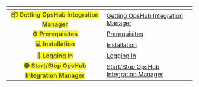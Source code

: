 <table data-view="cards" data-full-width="false">
  <thead>
    <tr>
      <th align="center" data-card-cover></th>
      <th data-hidden data-card-target data-type="content-ref"></th>
    </tr>
  </thead>
  <tbody>
    <tr>
      <td align="center"><mark style="color:#555555"><strong>📦 Getting OpsHub Integration Manager</strong></mark></td>
      <td><a href="download.md">Getting OpsHub Integration Manager</a></td>
    </tr>
    <tr>
      <td align="center"><mark style="color:#555555"><strong>⚙️ Prerequisites</strong></mark></td>
      <td><a href="prerequisites.md">Prerequisites</a></td>
    </tr>
    <tr>
      <td align="center"><mark style="color:#555555"><strong>💻 Installation</strong></mark></td>
      <td><a href="installation.md">Installation</a></td>
    </tr>
    <tr>
      <td align="center"><mark style="color:#555555"><strong>🔐 Logging In</strong></mark></td>
      <td><a href="logging-in.md">Logging In</a></td>
    </tr>
    <tr>
      <td align="center"><mark style="color:#555555"><strong>🟢 Start/Stop OpsHub Integration Manager</strong></mark></td>
      <td><a href="start-or-stop-service.md">Start/Stop OpsHub Integration Manager</a></td>
    </tr>
  </tbody>
</table>
